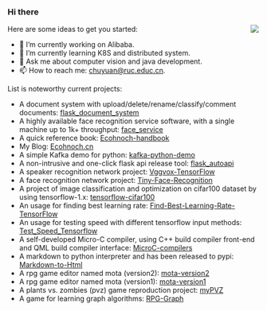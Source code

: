 ### Hi there

<img align="right" src="https://github-readme-stats.vercel.app/api?username=ecohnoch&show_icons=true&icon_color=805AD5&text_color=718096&bg_color=ffffff&hide_title=false&count_private=true" />

Here are some ideas to get you started:

- 🔭 I’m currently working on Alibaba.
- 🌱 I’m currently learning K8S and distributed system.
- 💬 Ask me about computer vision and java development.
- 📫 How to reach me: chuyuan@ruc.educ.cn.

List is noteworthy current projects:

* A document system with upload/delete/rename/classify/comment documents: [flask_document_system](https://github.com/Ecohnoch/flask_document_system)
* A highly available face recognition service software, with a single machine up to 1k+ throughput: [face_service](https://github.com/Face-Recognition-Learning-Group/face_service)
* A quick reference book: [Ecohnoch-handbook](https://github.com/Ecohnoch/Ecohnoch-handbook)
* My Blog: [Ecohnoch.cn](https://github.com/Ecohnoch/Ecohnoch.github.io)
* A simple Kafka demo for python: [kafka-python-demo](https://github.com/Ecohnoch/kafka-python-demo)
* A non-intrusive and one-click flask api release tool: [flask_autoapi](https://github.com/Ecohnoch/flask_autoapi)
* A speaker recognition network project: [Vggvox-TensorFlow](https://github.com/Ecohnoch/Vggvox-TensorFlow)
* A face recognition network project: [Tiny-Face-Recognition](https://github.com/Ecohnoch/Tiny-Face-Recognition)
* A project of image classification and optimization on cifar100 dataset by using tensorflow-1.x: [tensorflow-cifar100](https://github.com/Ecohnoch/tensorflow-cifar100)
* An usage for finding best learning rate: [Find-Best-Learning-Rate-TensorFlow](https://github.com/Ecohnoch/Find-Best-Learning-Rate-TensorFlow)
* An usage for testing speed with different tensorflow input methods: [Test_Speed_Tensorflow](https://github.com/Ecohnoch/Test_Speed_Tensorflow)
* A self-developed Micro-C compiler, using C++ build compiler front-end and QML build compiler interface: [MicroC-compilers](https://github.com/Ecohnoch/MicroC-compilers)
* A markdown to python interpreter and has been released to pypi: [Markdown-to-Html](https://github.com/Ecohnoch/Markdown-Html)
* A rpg game editor named mota (version2): [mota-version2](https://github.com/Ecohnoch/mota-version2)
* A rpg game editor named mota (version1): [mota-version1](https://github.com/Ecohnoch/Mota-Editor)
* A plants vs. zombies (pvz) game reproduction project: [myPVZ](https://github.com/Ecohnoch/myPVZ)
* A game for learning graph algorithms: [RPG-Graph](https://github.com/Ecohnoch/RPG-Graph)
